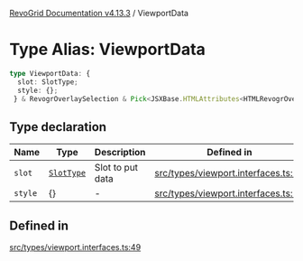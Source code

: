 [RevoGrid Documentation v4.13.3](README.md) / ViewportData

# Type Alias: ViewportData

```ts
type ViewportData: {
  slot: SlotType;
  style: {};
 } & RevogrOverlaySelection & Pick<JSXBase.HTMLAttributes<HTMLRevogrOverlaySelectionElement>, "ref"> & Pick<JSXBase.HTMLAttributes<HTMLRevogrDataElement>, "ref"> & RevogrData;
```

## Type declaration

| Name | Type | Description | Defined in |
| ------ | ------ | ------ | ------ |
| `slot` | [`SlotType`](TypeAlias.SlotType.md) | Slot to put data | [src/types/viewport.interfaces.ts:51](https://github.com/revolist/revogrid/blob/827fce61250cb005ab132b3ed11b8ae836712e7b/src/types/viewport.interfaces.ts#L51) |
| `style` | \{\} | - | [src/types/viewport.interfaces.ts:52](https://github.com/revolist/revogrid/blob/827fce61250cb005ab132b3ed11b8ae836712e7b/src/types/viewport.interfaces.ts#L52) |

## Defined in

[src/types/viewport.interfaces.ts:49](https://github.com/revolist/revogrid/blob/827fce61250cb005ab132b3ed11b8ae836712e7b/src/types/viewport.interfaces.ts#L49)
